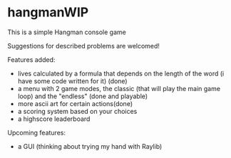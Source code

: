 # hangmanWIP
This is a simple Hangman console game

Suggestions for described problems are welcomed!

Features added:
- lives calculated by a formula that depends on the length of the word (i have some code written for it) (done)
- a menu with 2 game modes, the classic (that will play the main game loop) and the "endless" (done and playable)
- more ascii art for certain actions(done)
- a scoring system based on your choices
- a highscore leaderboard

Upcoming features: 
- a GUI (thinking about trying my hand with Raylib)
